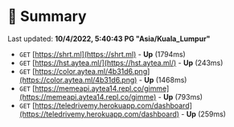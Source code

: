 # 📖 Summary
Last updated: **10/4/2022, 5:40:43 PG "Asia/Kuala_Lumpur"**

- `GET` [https://shrt.ml](https://shrt.ml) - **Up** (1794ms)
- `GET` [https://hst.aytea.ml/](https://hst.aytea.ml/) - **Up** (243ms)
- `GET` [https://color.aytea.ml/4b31d6.png](https://color.aytea.ml/4b31d6.png) - **Up** (1468ms)
- `GET` [https://memeapi.aytea14.repl.co/gimme](https://memeapi.aytea14.repl.co/gimme) - **Up** (793ms)
- `GET` [https://teledrivemy.herokuapp.com/dashboard](https://teledrivemy.herokuapp.com/dashboard) - **Up** (259ms)
